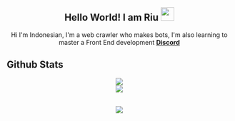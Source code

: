 <h2 align="center">
  Hello World! I am <strong>Riu</strong> <img src="https://raw.githubusercontent.com/MartinHeinz/MartinHeinz/master/wave.gif" width="30px">
</h2>
<p align="center">
 Hi I'm Indonesian, I'm a web crawler who makes bots, I'm also learning to master a Front End development <strong> <a href="https://discord.gg/kQujhRTdu6">Discord</a></strong>
</br>

## Github Stats  

<p align="center">
    <a href="https://github.com/Riudev/">

  </a> 
  <a href="https://github.com/Riudev/">
        <img src="https://github-readme-stats.vercel.app/api?username=Riudev&show_icons=true&theme=gruvbo" />
  </a>

<br>

<a href="https://github.com/Riudev">
        <img src="https://github-readme-stats.vercel.app/api/top-langs/?username=Riudev&theme=gruvbox&langs_count=8&layout=compact" />
  </a>
</p>
  
<br>

<div align="center">
            <a href="https://www.buymeacoffee.com/spectachill" target="_blank" style="display: inline-block;">
    <div align="center>
<img src="https://img.shields.io/badge/Donate-Buy%20Me%20A%20Coffee-orange.svg?style=flat-square" align="center"/></a></div>
<img src="https://komarev.com/ghpvc/?username=Riudev&&style=flat-square" align="center" />
</div>
</div> 
